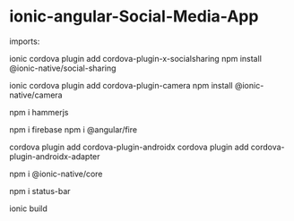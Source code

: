 # ionic-angular-Social-Media-App


<p>imports:</p>

ionic cordova plugin add cordova-plugin-x-socialsharing
npm install @ionic-native/social-sharing

ionic cordova plugin add cordova-plugin-camera
npm install @ionic-native/camera

npm i hammerjs

npm i firebase
npm i @angular/fire

cordova plugin add cordova-plugin-androidx
cordova plugin add cordova-plugin-androidx-adapter

npm i @ionic-native/core

npm i status-bar

ionic build
